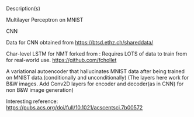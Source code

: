 Description(s)


Multilayer Perceptron on MNIST

CNN

Data for CNN obtained from 
https://btsd.ethz.ch/shareddata/

Char-level LSTM for NMT forked from :
Requires LOTS of data to train from for real-world use.
https://github.com/fchollet

A variational autoencoder that hallucinates MNIST data after being trained on MNIST data.(conditionally and unconditionally)
(The layers here work for B&W images. Add Conv2D layers for encoder and decoder(as in CNN) for non B&W image generation)

Interesting reference:
https://pubs.acs.org/doi/full/10.1021/acscentsci.7b00572

